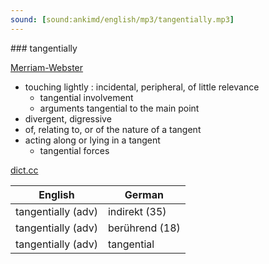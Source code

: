 ```yaml
---
sound: [sound:ankimd/english/mp3/tangentially.mp3]
---
```


\### tangentially

[Merriam-Webster](https://www.merriam-webster.com/dictionary/tangentially)

- touching lightly : incidental, peripheral, of little relevance
    - tangential involvement
    - arguments tangential to the main point
- divergent, digressive
- of, relating to, or of the nature of a tangent
- acting along or lying in a tangent
    - tangential forces

[dict.cc](https://www.dict.cc/tangentially)

| English        | German       |
| -------------- | ------------ |
| tangentially (adv) | indirekt (35) |
| tangentially (adv) | berührend (18) |
| tangentially (adv) | tangential |
